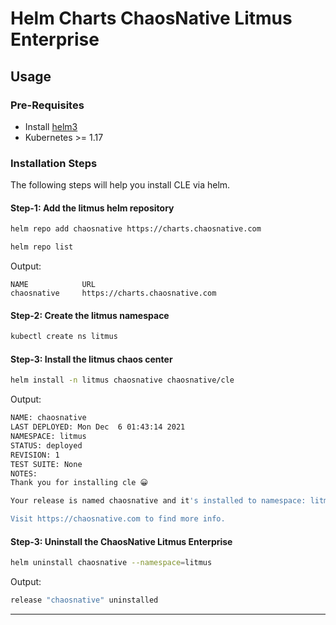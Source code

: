 
# Helm Charts ChaosNative Litmus Enterprise

## Usage

### Pre-Requisites

- Install [helm3](https://helm.sh/docs/intro/install/)
- Kubernetes >= 1.17

### Installation Steps

The following steps will help you install CLE via helm.

#### Step-1: Add the litmus helm repository

```bash
helm repo add chaosnative https://charts.chaosnative.com

helm repo list
```

Output:
```
NAME            URL
chaosnative     https://charts.chaosnative.com                                                               
```

#### Step-2: Create the litmus namespace

```bash
kubectl create ns litmus
```

#### Step-3: Install the litmus chaos center

```bash
helm install -n litmus chaosnative chaosnative/cle
```

Output:
```bash
NAME: chaosnative
LAST DEPLOYED: Mon Dec  6 01:43:14 2021
NAMESPACE: litmus
STATUS: deployed
REVISION: 1
TEST SUITE: None
NOTES:
Thank you for installing cle 😀

Your release is named chaosnative and it's installed to namespace: litmus.

Visit https://chaosnative.com to find more info.
```


#### Step-3: Uninstall the ChaosNative Litmus Enterprise

```bash
helm uninstall chaosnative --namespace=litmus
```

Output:
```bash
release "chaosnative" uninstalled
```

---
